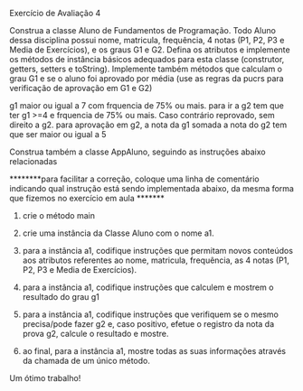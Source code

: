 Exercício de Avaliação 4

Construa a classe Aluno de Fundamentos de Programação. Todo Aluno dessa disciplina possui nome, matricula, frequência, 4 notas (P1, P2, P3 e Media de Exercícios), e os graus G1 e G2. Defina os atributos e implemente os métodos de instância básicos adequados para esta classe (construtor, getters, setters e toString). Implemente também métodos que calculam o grau G1 e se o aluno foi aprovado por média (use as regras da pucrs para verificação de aprovação em G1 e G2)

g1 maior ou igual a 7 com frquencia de 75% ou mais.
para ir a g2 tem que ter g1 >=4 e frquencia de 75% ou mais. Caso contrário reprovado, sem direito a g2.
para aprovação em g2, a nota da g1 somada a nota do g2 tem que ser maior ou igual a 5


Construa também a classe AppAluno, seguindo as instruções abaixo relacionadas

********para facilitar a correção, coloque uma linha de comentário indicando qual instrução está sendo implementada abaixo, da mesma forma que fizemos no exercício em aula *******

1. crie o método main

2. crie uma instância da Classe Aluno com o nome a1.

3. para a instância a1, codifique instruções que permitam novos conteúdos aos atributos referentes ao nome, matricula, frequência, as 4 notas (P1, P2, P3 e Media de Exercícios).

4. para a instância a1, codifique instruções que calculem e mostrem o resultado do grau g1

5. para a instância a1, codifique instruções que verifiquem se o mesmo precisa/pode fazer g2 e, caso positivo, efetue o registro da nota da prova g2, calcule o resultado e mostre.

6. ao final, para a instância a1, mostre todas as suas informações através da chamada de um único método.

Um ótimo trabalho!

